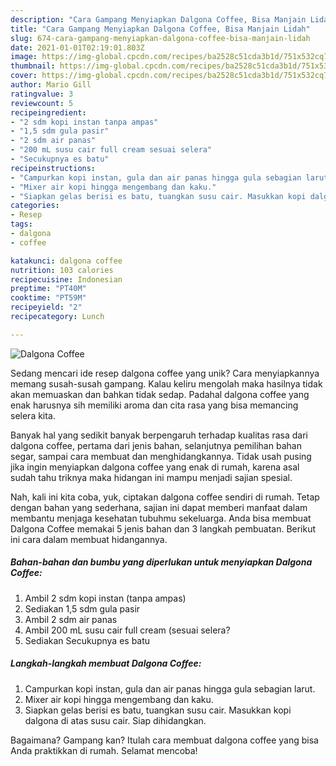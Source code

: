 ```yaml
---
description: "Cara Gampang Menyiapkan Dalgona Coffee, Bisa Manjain Lidah"
title: "Cara Gampang Menyiapkan Dalgona Coffee, Bisa Manjain Lidah"
slug: 674-cara-gampang-menyiapkan-dalgona-coffee-bisa-manjain-lidah
date: 2021-01-01T02:19:01.803Z
image: https://img-global.cpcdn.com/recipes/ba2528c51cda3b1d/751x532cq70/dalgona-coffee-foto-resep-utama.jpg
thumbnail: https://img-global.cpcdn.com/recipes/ba2528c51cda3b1d/751x532cq70/dalgona-coffee-foto-resep-utama.jpg
cover: https://img-global.cpcdn.com/recipes/ba2528c51cda3b1d/751x532cq70/dalgona-coffee-foto-resep-utama.jpg
author: Mario Gill
ratingvalue: 3
reviewcount: 5
recipeingredient:
- "2 sdm kopi instan tanpa ampas"
- "1,5 sdm gula pasir"
- "2 sdm air panas"
- "200 mL susu cair full cream sesuai selera"
- "Secukupnya es batu"
recipeinstructions:
- "Campurkan kopi instan, gula dan air panas hingga gula sebagian larut."
- "Mixer air kopi hingga mengembang dan kaku."
- "Siapkan gelas berisi es batu, tuangkan susu cair. Masukkan kopi dalgona di atas susu cair. Siap dihidangkan."
categories:
- Resep
tags:
- dalgona
- coffee

katakunci: dalgona coffee 
nutrition: 103 calories
recipecuisine: Indonesian
preptime: "PT40M"
cooktime: "PT59M"
recipeyield: "2"
recipecategory: Lunch

---
```



![Dalgona Coffee](https://img-global.cpcdn.com/recipes/ba2528c51cda3b1d/751x532cq70/dalgona-coffee-foto-resep-utama.jpg)

Sedang mencari ide resep dalgona coffee yang unik? Cara menyiapkannya memang susah-susah gampang. Kalau keliru mengolah maka hasilnya tidak akan memuaskan dan bahkan tidak sedap. Padahal dalgona coffee yang enak harusnya sih memiliki aroma dan cita rasa yang bisa memancing selera kita.

Banyak hal yang sedikit banyak berpengaruh terhadap kualitas rasa dari dalgona coffee, pertama dari jenis bahan, selanjutnya pemilihan bahan segar, sampai cara membuat dan menghidangkannya. Tidak usah pusing jika ingin menyiapkan dalgona coffee yang enak di rumah, karena asal sudah tahu triknya maka hidangan ini mampu menjadi sajian spesial.




Nah, kali ini kita coba, yuk, ciptakan dalgona coffee sendiri di rumah. Tetap dengan bahan yang sederhana, sajian ini dapat memberi manfaat dalam membantu menjaga kesehatan tubuhmu sekeluarga. Anda bisa membuat Dalgona Coffee memakai 5 jenis bahan dan 3 langkah pembuatan. Berikut ini cara dalam membuat hidangannya.

<!--inarticleads1-->

##### Bahan-bahan dan bumbu yang diperlukan untuk menyiapkan Dalgona Coffee:

1. Ambil 2 sdm kopi instan (tanpa ampas)
1. Sediakan 1,5 sdm gula pasir
1. Ambil 2 sdm air panas
1. Ambil 200 mL susu cair full cream (sesuai selera?
1. Sediakan Secukupnya es batu




<!--inarticleads2-->

##### Langkah-langkah membuat Dalgona Coffee:

1. Campurkan kopi instan, gula dan air panas hingga gula sebagian larut.
1. Mixer air kopi hingga mengembang dan kaku.
1. Siapkan gelas berisi es batu, tuangkan susu cair. Masukkan kopi dalgona di atas susu cair. Siap dihidangkan.




Bagaimana? Gampang kan? Itulah cara membuat dalgona coffee yang bisa Anda praktikkan di rumah. Selamat mencoba!
